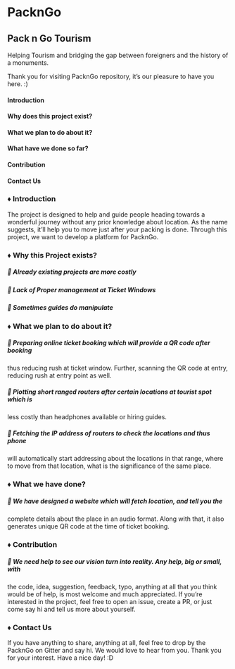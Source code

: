 # PacknGo
## Pack n Go Tourism
Helping Tourism and bridging the gap between foreigners and the history of a
monuments.

Thank you for visiting PacknGo repository, it’s our pleasure to have you here. :)

#### Introduction

#### Why does this project exist?

#### What we plan to do about it?

#### What have we done so far?

#### Contribution

#### Contact Us

### ♦ Introduction

The project is designed to help and guide people heading towards a wonderful
journey without any prior knowledge about location. As the name suggests, it’ll
help you to move just after your packing is done. Through this project, we want to
develop a platform for PacknGo.

### ♦ Why this Project exists?

#####  Already existing projects are more costly
#####  Lack of Proper management at Ticket Windows
#####  Sometimes guides do manipulate

### ♦ What we plan to do about it?

#####  Preparing online ticket booking which will provide a QR code after booking
thus reducing rush at ticket window. Further, scanning the QR code at
entry, reducing rush at entry point as well.

#####  Plotting short ranged routers after certain locations at tourist spot which is
less costly than headphones available or hiring guides.
#####  Fetching the IP address of routers to check the locations and thus phone
will automatically start addressing about the locations in that range, where
to move from that location, what is the significance of the same place.

### ♦ What we have done?

#####  We have designed a website which will fetch location, and tell you the
complete details about the place in an audio format. Along with that, it also
generates unique QR code at the time of ticket booking. 

### ♦ Contribution

#####  We need help to see our vision turn into reality. Any help, big or small, with
the code, idea, suggestion, feedback, typo, anything at all that you think
would be of help, is most welcome and much appreciated. If you’re
interested in the project, feel free to open an issue, create a PR, or just
come say hi and tell us more about yourself.

### ♦ Contact Us

If you have anything to share, anything at all, feel free to drop by the PacknGo on
Gitter and say hi. We would love to hear from you.
Thank you for your interest. Have a nice day! :D 
